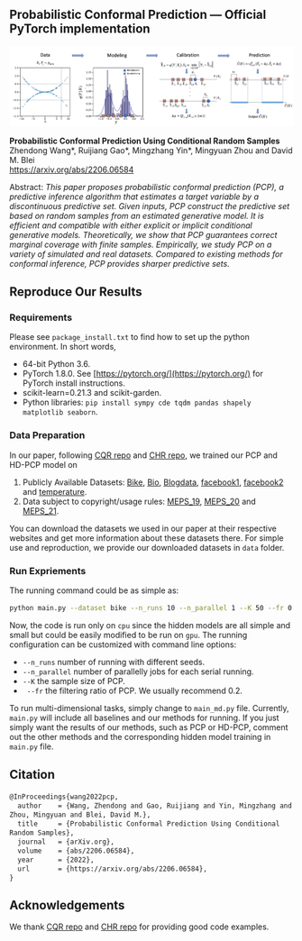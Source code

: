 ## Probabilistic Conformal Prediction &mdash; Official PyTorch implementation

![Illustration](./docs/pcp.png)

**Probabilistic Conformal Prediction Using Conditional Random Samples**<br>
Zhendong Wang*, Ruijiang Gao*, Mingzhang Yin*, Mingyuan Zhou and David M. Blei <br>
https://arxiv.org/abs/2206.06584 <br>

Abstract: *This paper proposes probabilistic conformal prediction (PCP), a predictive inference algorithm
that estimates a target variable by a discontinuous predictive set. Given inputs, PCP construct
the predictive set based on random samples from an estimated generative model. It is efficient
and compatible with either explicit or implicit conditional generative models. Theoretically,
we show that PCP guarantees correct marginal coverage with finite samples. Empirically, we
study PCP on a variety of simulated and real datasets. Compared to existing methods for
conformal inference, PCP provides sharper predictive sets.*


## Reproduce Our Results

### Requirements
Please see `package_install.txt` to find how to set up the python environment. In short words, 
* 64-bit Python 3.6.
* PyTorch 1.8.0. See [https://pytorch.org/](https://pytorch.org/) for PyTorch install instructions.
* scikit-learn=0.21.3 and scikit-garden.
* Python libraries: `pip install sympy cde tqdm pandas shapely matplotlib seaborn`.

### Data Preparation

In our paper, following [CQR repo](https://github.com/yromano/cqr) and [CHR repo](https://github.com/msesia/chr), we trained our PCP and HD-PCP model on 

1) Publicly Available Datasets:
[Bike](https://archive.ics.uci.edu/ml/datasets/bike+sharing+dataset), [Bio](https://archive.ics.uci.edu/ml/datasets/Physicochemical+Properties+of+Protein+Tertiary+Structure),
[Blogdata](https://archive.ics.uci.edu/ml/datasets/BlogFeedback), [facebook1](https://archive.ics.uci.edu/ml/datasets/Facebook+Comment+Volume+Dataset), [facebook2](https://archive.ics.uci.edu/ml/datasets/Facebook+Comment+Volume+Dataset) and [temperature](https://archive.ics.uci.edu/ml/datasets/Bias+correction+of+numerical+prediction+model+temperature+forecast).
2) Data subject to copyright/usage rules: 
[MEPS_19](https://meps.ahrq.gov/mepsweb/data_stats/download_data_files_detail.jsp?cboPufNumber=HC-181),
[MEPS_20](https://meps.ahrq.gov/mepsweb/data_stats/download_data_files_detail.jsp?cboPufNumber=HC-181) and
[MEPS_21](https://meps.ahrq.gov/mepsweb/data_stats/download_data_files_detail.jsp?cboPufNumber=HC-181).

You can download the datasets we used in our paper at their respective websites and get more information about these datasets there. For simple use and reproduction, we provide our downloaded datasets in `data` folder. 

### Run Expriements

The running command could be as simple as:
```.bash
python main.py --dataset bike --n_runs 10 --n_parallel 1 --K 50 --fr 0.2
```
Now, the code is run only on `cpu` since the hidden models are all simple and small but could be easily modified to be run on `gpu`. The running configuration can be customized with command line options:
* `--n_runs` number of running with different seeds.
* `--n_parallel` number of parallelly jobs for each serial running. 
* `--K` the sample size of PCP.
* ` --fr` the filtering ratio of PCP. We usually recommend 0.2. 

To run multi-dimensional tasks, simply change to `main_md.py` file. Currently, `main.py` will include all baselines and our methods for running. If you just simply want the results of our methods, such as PCP or HD-PCP, comment out the other methods and the corresponding hidden model training in `main.py` file. 

## Citation

```
@InProceedings{wang2022pcp,
  author    = {Wang, Zhendong and Gao, Ruijiang and Yin, Mingzhang and Zhou, Mingyuan and Blei, David M.},
  title     = {Probabilistic Conformal Prediction Using Conditional Random Samples},
  journal   = {arXiv.org},
  volume    = {abs/2206.06584},
  year      = {2022},
  url       = {https://arxiv.org/abs/2206.06584},
}
```

## Acknowledgements

We thank [CQR repo](https://github.com/yromano/cqr) and [CHR repo](https://github.com/msesia/chr) for providing good code examples. 
